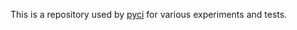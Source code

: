 This is a repository used by [pyci](https://github.com/iliapolo/pyci) for various experiments and 
tests.





